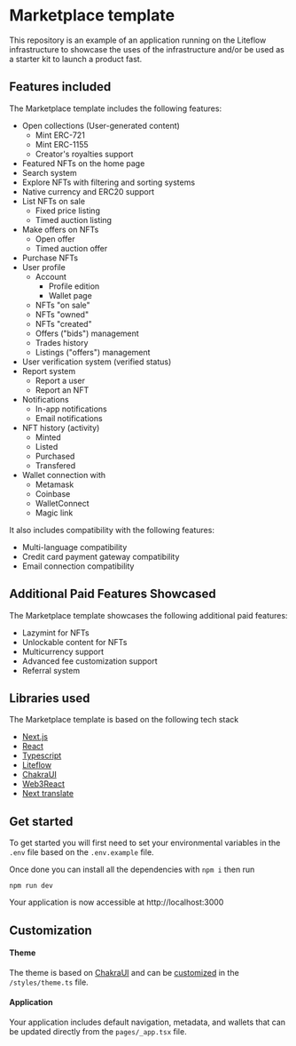 # Marketplace template

This repository is an example of an application running on the Liteflow infrastructure to showcase the uses of the infrastructure and/or be used as a starter kit to launch a product fast.

## Features included

The Marketplace template includes the following features:

- Open collections (User-generated content)
  - Mint ERC-721
  - Mint ERC-1155
  - Creator's royalties support
- Featured NFTs on the home page
- Search system
- Explore NFTs with filtering and sorting systems
- Native currency and ERC20 support
- List NFTs on sale
  - Fixed price listing
  - Timed auction listing
- Make offers on NFTs
  - Open offer
  - Timed auction offer
- Purchase NFTs
- User profile
  - Account
    - Profile edition
    - Wallet page
  - NFTs "on sale"
  - NFTs "owned"
  - NFTs "created"
  - Offers ("bids") management
  - Trades history
  - Listings ("offers") management
- User verification system (verified status)
- Report system
  - Report a user
  - Report an NFT
- Notifications
  - In-app notifications
  - Email notifications
- NFT history (activity)
  - Minted
  - Listed
  - Purchased
  - Transfered
- Wallet connection with
  - Metamask
  - Coinbase
  - WalletConnect
  - Magic link

It also includes compatibility with the following features:

- Multi-language compatibility
- Credit card payment gateway compatibility
- Email connection compatibility

## Additional Paid Features Showcased

The Marketplace template showcases the following additional paid features:

- Lazymint for NFTs
- Unlockable content for NFTs
- Multicurrency support
- Advanced fee customization support
- Referral system

## Libraries used

The Marketplace template is based on the following tech stack

- [Next.js](https://nextjs.org/)
- [React](https://reactjs.org/)
- [Typescript](https://www.typescriptlang.org/)
- [Liteflow](https://liteflow.com/)
- [ChakraUI](https://chakra-ui.com/)
- [Web3React](https://github.com/Uniswap/web3-react)
- [Next translate](https://github.com/aralroca/next-translate)

## Get started

To get started you will first need to set your environmental variables in the `.env` file based on the `.env.example` file.

Once done you can install all the dependencies with `npm i` then run

```
npm run dev
```

Your application is now accessible at http://localhost:3000

## Customization

#### Theme

The theme is based on [ChakraUI](https://chakra-ui.com/) and can be [customized](https://chakra-ui.com/docs/styled-system/customize-theme) in the `/styles/theme.ts` file.

#### Application

Your application includes default navigation, metadata, and wallets that can be updated directly from the `pages/_app.tsx` file.
